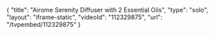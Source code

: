 {
    "title": "Airome Serenity Diffuser with 2 Essential Oils",
    "type": "solo",
    "layout": "iframe-static",
    "videoId": "112329875",
    "url": "\/tvpembed\/112329875"
}